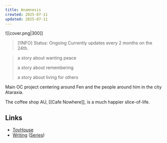 ```yaml
---
title: Anamnesis
created: 2025-07-11
updated: 2025-07-11
---
```

![[cover.png|300]]

> [!INFO] Status: Ongoing
> Currently updates every 2 months on the 24th.

> a story about wanting peace
> 
> a story about remembering
> 
> a story about living for others

Main OC project centering around Fen and the people around him in the city Ataraxia. 

The coffee shop AU, [[Cafe Nowhere]], is a much happier slice-of-life.
## Links
- [ToyHouse](https://toyhou.se/shikiinai/characters/folder:458070)
- [Writing](https://archiveofourown.org/works/59889481/chapters/152784202) ([Series](https://archiveofourown.org/series/4433482))
